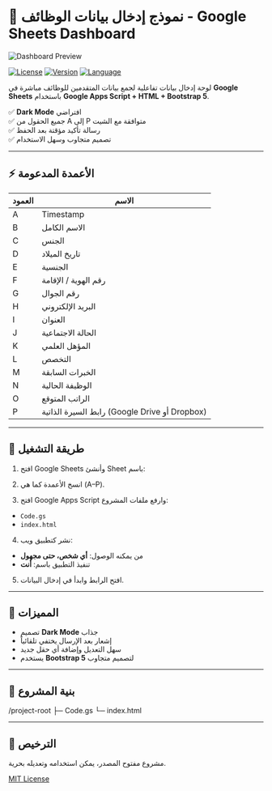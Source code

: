 # 📝 نموذج إدخال بيانات الوظائف - Google Sheets Dashboard

![Dashboard Preview](https://raw.githubusercontent.com/your-username/your-repo/main/screenshot.png)

[![License](https://img.shields.io/badge/License-MIT-green)](LICENSE)
[![Version](https://img.shields.io/badge/Version-1.0-blue)](https://github.com/your-username/your-repo)
[![Language](https://img.shields.io/badge/Language-JavaScript-yellow)](https://developer.mozilla.org/en-US/docs/Web/JavaScript)

لوحة إدخال بيانات تفاعلية لجمع بيانات المتقدمين للوظائف مباشرة في **Google Sheets** باستخدام **Google Apps Script + HTML + Bootstrap 5**.

✅ **Dark Mode** افتراضي  
✅ جميع الحقول من A إلى P متوافقة مع الشيت  
✅ رسالة تأكيد مؤقتة بعد الحفظ  
✅ تصميم متجاوب وسهل الاستخدام  

---

## ⚡ الأعمدة المدعومة

| العمود | الاسم |
|--------|------|
| A | Timestamp |
| B | الاسم الكامل |
| C | الجنس |
| D | تاريخ الميلاد |
| E | الجنسية |
| F | رقم الهوية / الإقامة |
| G | رقم الجوال |
| H | البريد الإلكتروني |
| I | العنوان |
| J | الحالة الاجتماعية |
| K | المؤهل العلمي |
| L | التخصص |
| M | الخبرات السابقة |
| N | الوظيفة الحالية |
| O | الراتب المتوقع |
| P | رابط السيرة الذاتية (Google Drive أو Dropbox) |

---

## 🚀 طريقة التشغيل

1. افتح Google Sheets وأنشئ Sheet باسم:


2. انسخ الأعمدة كما هي (A–P).  
3. افتح Google Apps Script وارفع ملفات المشروع:  
- `Code.gs`  
- `index.html`  
4. نشر كتطبيق ويب:  
- من يمكنه الوصول: **أي شخص، حتى مجهول**  
- تنفيذ التطبيق باسم: **أنت**  
5. افتح الرابط وابدأ في إدخال البيانات.  

---

## 🎨 المميزات

- تصميم **Dark Mode** جذاب  
- إشعار بعد الإرسال يختفي تلقائياً  
- سهل التعديل وإضافة أي حقل جديد  
- يستخدم **Bootstrap 5** لتصميم متجاوب  

---

## 📂 بنية المشروع
/project-root
├─ Code.gs
└─ index.html


---

## 📄 الترخيص

مشروع مفتوح المصدر، يمكن استخدامه وتعديله بحرية.

[MIT License](LICENSE)
